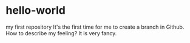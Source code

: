 # hello-world
my first repository
It's the first time for me to create a branch in Github.
How to describe my feeling?
It is very fancy.
